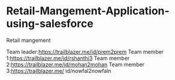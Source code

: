 # Retail-Mangement-Application-using-salesforce

Retail mangement

Team leader:https://trailblazer.me/id/prem2prem
Team member 1:https://trailblazer.me/id/rshanthi3
Team member 2:https://trailblazer.me/id/mohan2mohan
Team member 3:https://trailblazer.me/ id/nowfal2nowfaln
